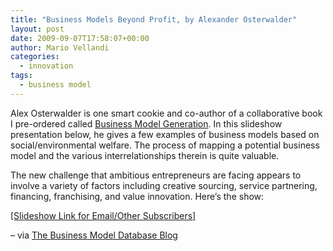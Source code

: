 ```yaml
---
title: "Business Models Beyond Profit, by Alexander Osterwalder"
layout: post
date: 2009-09-07T17:58:07+00:00
author: Mario Vellandi
categories:
  - innovation
tags:
  - business model
---
```

Alex Osterwalder is one smart cookie and co-author of a collaborative book I pre-ordered called [Business Model Generation](http://www.businessmodelgeneration.com/). In this slideshow presentation below, he gives a few examples of business models based on social/environmental welfare. The process of mapping a potential business model and the various interrelationships therein is quite valuable.

The new challenge that ambitious entrepreneurs are facing appears to involve a variety of factors including creative sourcing, service partnering, financing, franchising, and value innovation. Here&#8217;s the show:

<a rel="nofollow" href="http://www.slideshare.net/Alex.Osterwalder/business-models-beyond-profit-social-entrepreneurship-lecture-wise-etienne-eichenberger-iqbal-quadir-grameen-bank-grameen-phone">[Slideshow Link for Email/Other Subscribers]</a>

&#8211; via [The Business Model Database Blog](http://tbmdb.blogspot.com)
